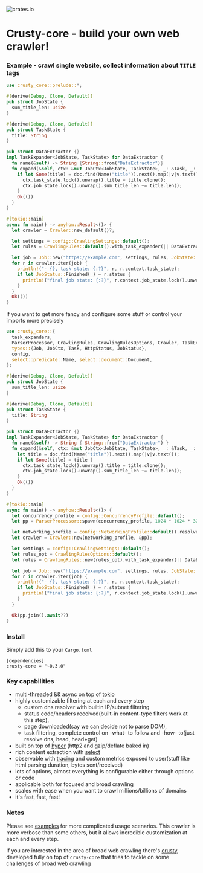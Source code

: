 ![crates.io](https://img.shields.io/crates/v/crusty-core.svg)

# Crusty-core - build your own web crawler!

### Example - crawl single website, collect information about `TITLE` tags 

```rust
use crusty_core::prelude::*;

#[derive(Debug, Clone, Default)]
pub struct JobState {
  sum_title_len: usize
}

#[derive(Debug, Clone, Default)]
pub struct TaskState {
  title: String
}

pub struct DataExtractor {}
impl TaskExpander<JobState, TaskState> for DataExtractor {
  fn name(&self) -> String {String::from("DataExtractor")}
  fn expand(&self, ctx: &mut JobCtx<JobState, TaskState>, _: &Task, _: &HttpStatus, doc: &Document) -> task_expanders::ExtResult {
    if let Some(title) = doc.find(Name("title")).next().map(|v|v.text()) {
      ctx.task_state.lock().unwrap().title = title.clone();
      ctx.job_state.lock().unwrap().sum_title_len += title.len();
    }
    Ok(())
  }
}

#[tokio::main]
async fn main() -> anyhow::Result<()> {
  let crawler = Crawler::new_default()?;

  let settings = config::CrawlingSettings::default();
  let rules = CrawlingRules::default().with_task_expander(|| DataExtractor{} );

  let job = Job::new("https://example.com", settings, rules, JobState::default())?;
  for r in crawler.iter(job) {
    println!("- {}, task state: {:?}", r, r.context.task_state);
    if let JobStatus::Finished(_) = r.status {
      println!("final job state: {:?}", r.context.job_state.lock().unwrap());
    }
  }
  Ok(())
}
```

If you want to get more fancy and configure some stuff or control your imports more precisely
```rust
use crusty_core::{
  task_expanders,
  ParserProcessor, CrawlingRules, CrawlingRulesOptions, Crawler, TaskExpander,
  types::{Job, JobCtx, Task, HttpStatus, JobStatus},
  config,
  select::predicate::Name, select::document::Document,
};

#[derive(Debug, Clone, Default)]
pub struct JobState {
  sum_title_len: usize
}

#[derive(Debug, Clone, Default)]
pub struct TaskState {
  title: String
}

pub struct DataExtractor {}
impl TaskExpander<JobState, TaskState> for DataExtractor {
  fn name(&self) -> String { String::from("DataExtractor") }
  fn expand(&self, ctx: &mut JobCtx<JobState, TaskState>, _: &Task, _: &HttpStatus, doc: &Document) -> task_expanders::ExtResult {
    let title = doc.find(Name("title")).next().map(|v|v.text());
    if let Some(title) = title {
      ctx.task_state.lock().unwrap().title = title.clone();
      ctx.job_state.lock().unwrap().sum_title_len += title.len();
    }
    Ok(())
  }
}

#[tokio::main]
async fn main() -> anyhow::Result<()> {
  let concurrency_profile = config::ConcurrencyProfile::default();
  let pp = ParserProcessor::spawn(concurrency_profile, 1024 * 1024 * 32);

  let networking_profile = config::NetworkingProfile::default().resolve()?;
  let crawler = Crawler::new(networking_profile, &pp);

  let settings = config::CrawlingSettings::default();
  let rules_opt = CrawlingRulesOptions::default();
  let rules = CrawlingRules::new(rules_opt).with_task_expander(|| DataExtractor{} );

  let job = Job::new("https://example.com", settings, rules, JobState::default())?;
  for r in crawler.iter(job) {
    println!("- {}, task state: {:?}", r, r.context.task_state);
    if let JobStatus::Finished(_) = r.status {
      println!("final job state: {:?}", r.context.job_state.lock().unwrap());
    }
  }

  Ok(pp.join().await??)
}
```

### Install

Simply add this to your `Cargo.toml`
```
[dependencies]
crusty-core = "~0.3.0"
```

### Key capabilities

- multi-threaded && async on top of [tokio](https://github.com/tokio-rs/tokio)
- highly customizable filtering at each and every step
    - custom dns resolver with builtin IP/subnet filtering
    - status code/headers received(built-in content-type filters work at this step),
    - page downloaded(say we can decide not to parse DOM),
    - task filtering, complete control on -what- to follow and -how- to(just resolve dns, head, head+get)
- built on top of [hyper](https://github.com/hyperium/hyper) (http2 and gzip/deflate baked in)
- rich content extraction with [select](https://github.com/utkarshkukreti/select.rs)
- observable with [tracing](https://github.com/tokio-rs/tracing) and custom metrics exposed to user(stuff like html parsing duration, bytes sent/received)
- lots of options, almost everything is configurable either through options or code
- applicable both for focused and broad crawling
- scales with ease when you want to crawl millions/billions of domains
- it's fast, fast, fast!

### Notes

Please see [examples](examples) for more complicated usage scenarios. 
This crawler is more verbose than some others, but it allows incredible customization at each and every step.

If you are interested in the area of broad web crawling there's [crusty](https://github.com/let4be/crusty), developed fully on top of `crusty-core` that tries to tackle on some challenges of broad web crawling